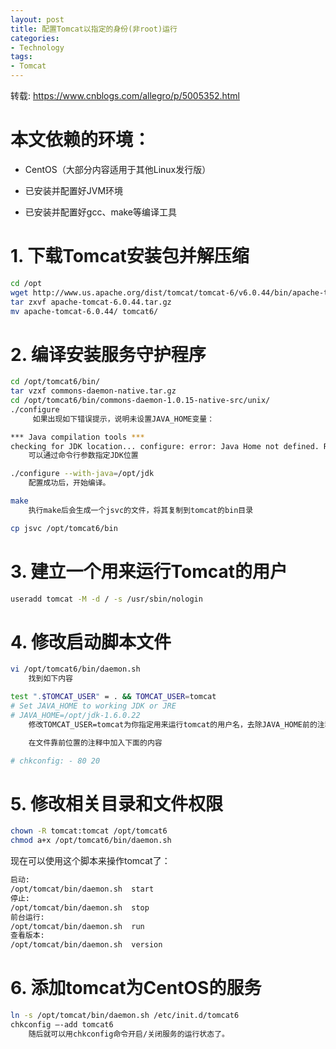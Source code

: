 ```yaml
---
layout: post
title: 配置Tomcat以指定的身份(非root)运行
categories:
- Technology
tags:
- Tomcat
---
```


转载: https://www.cnblogs.com/allegro/p/5005352.html

# 本文依赖的环境：

* CentOS（大部分内容适用于其他Linux发行版）

* 已安装并配置好JVM环境

* 已安装并配置好gcc、make等编译工具

# 1. 下载Tomcat安装包并解压缩

```bash
cd /opt
wget http://www.us.apache.org/dist/tomcat/tomcat-6/v6.0.44/bin/apache-tomcat-6.0.44.tar.gz
tar zxvf apache-tomcat-6.0.44.tar.gz
mv apache-tomcat-6.0.44/ tomcat6/
```

# 2. 编译安装服务守护程序

```bash
cd /opt/tomcat6/bin/
tar vzxf commons-daemon-native.tar.gz
cd /opt/tomcat6/bin/commons-daemon-1.0.15-native-src/unix/
./configure
     如果出现如下错误提示，说明未设置JAVA_HOME变量：

*** Java compilation tools ***
checking for JDK location... configure: error: Java Home not defined. Rerun with --with-java=... parameter
    可以通过命令行参数指定JDK位置

./configure --with-java=/opt/jdk
    配置成功后，开始编译。

make
    执行make后会生成一个jsvc的文件，将其复制到tomcat的bin目录

cp jsvc /opt/tomcat6/bin
```

# 3. 建立一个用来运行Tomcat的用户

```bash
useradd tomcat -M -d / -s /usr/sbin/nologin
```
# 4. 修改启动脚本文件

```bash
vi /opt/tomcat6/bin/daemon.sh
    找到如下内容

test ".$TOMCAT_USER" = . && TOMCAT_USER=tomcat
# Set JAVA_HOME to working JDK or JRE
# JAVA_HOME=/opt/jdk-1.6.0.22
    修改TOMCAT_USER=tomcat为你指定用来运行tomcat的用户名，去除JAVA_HOME前的注释（即“#”号），并设置为JDK的所在目录。

    在文件靠前位置的注释中加入下面的内容

# chkconfig: - 80 20
```

# 5. 修改相关目录和文件权限

```bash
chown -R tomcat:tomcat /opt/tomcat6
chmod a+x /opt/tomcat6/bin/daemon.sh
```

现在可以使用这个脚本来操作tomcat了：

```bash
启动:
/opt/tomcat/bin/daemon.sh  start
停止:
/opt/tomcat/bin/daemon.sh  stop
前台运行:
/opt/tomcat/bin/daemon.sh  run
查看版本:
/opt/tomcat/bin/daemon.sh  version
```

# 6. 添加tomcat为CentOS的服务

```bash
ln -s /opt/tomcat/bin/daemon.sh /etc/init.d/tomcat6
chkconfig –-add tomcat6
    随后就可以用chkconfig命令开启/关闭服务的运行状态了。
```